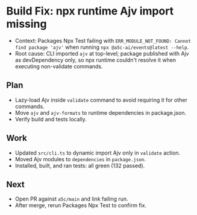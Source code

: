 # Build Fix: npx runtime Ajv import missing

- Context: Packages Npx Test failing with `ERR_MODULE_NOT_FOUND: Cannot find package 'ajv'` when running `npx @a5c-ai/events@latest --help`.
- Root cause: CLI imported `ajv` at top-level; package published with Ajv as devDependency only, so npx runtime couldn't resolve it when executing non-validate commands.

## Plan

- Lazy-load Ajv inside `validate` command to avoid requiring it for other commands.
- Move `ajv` and `ajv-formats` to runtime dependencies in package.json.
- Verify build and tests locally.

## Work

- Updated `src/cli.ts` to dynamic import Ajv only in `validate` action.
- Moved Ajv modules to `dependencies` in `package.json`.
- Installed, built, and ran tests: all green (132 passed).

## Next

- Open PR against `a5c/main` and link failing run.
- After merge, rerun Packages Npx Test to confirm fix.
